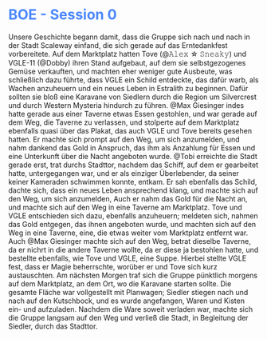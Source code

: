 # <font color = 4d88fd>BOE - Session 0</font>
Unsere Geschichte begann damit, dass die Gruppe sich nach und nach in der Stadt Scaleway einfand, die sich gerade auf das Erntedankfest vorbereitete. Auf dem Marktplatz hatten Tove (@𝙰𝚕𝚎𝚡 ☆ 𝚂𝚗𝚎𝚊𝚔𝚢) und VGLE-11 (@Dobby) ihren Stand aufgebaut, auf dem sie selbstgezogenes Gemüse verkauften, und machten eher weniger gute Ausbeute, was schließlich dazu führte, dass VGLE ein Schild entdeckte, das dafür warb, als Wachen anzuheuern und ein neues Leben in ⁠Estralith zu beginnen. Dafür sollten sie bloß eine Karavane von Siedlern durch die Region um Silvercrest und durch Western Mysteria hindurch zu führen. @Max Giesinger indes hatte gerade aus einer Taverne etwas Essen gestohlen, und war gerade auf dem Weg, die Taverne zu verlassen, und stolperte auf dem Marktplatz ebenfalls quasi über das Plakat, das auch VGLE und Tove bereits gesehen hatten. Er machte sich prompt auf den Weg, um sich anzumelden, und nahm dankend das Gold in Anspruch, das ihm als Anzahlung für Essen und eine Unterkunft über die Nacht angeboten wurde. @Tobi erreichte die Stadt gerade erst, trat durchs Stadttor, nachdem das Schiff, auf dem er gearbeitet hatte, untergegangen war, und er als einziger Überlebender, da seiner keiner Kameraden schwimmen konnte, entkam. Er sah ebenfalls das Schild, dachte sich, dass ein neues Leben ansprechend klang, und machte sich auf den Weg, um sich anzumelden, Auch er nahm das Gold für die Nacht an, und machte sich auf den Weg in eine Taverne am Marktplatz.
Tove und VGLE entschieden sich dazu, ebenfalls anzuheuern; meldeten sich, nahmen das Gold entgegen, das ihnen angeboten wurde, und machten sich auf den Weg in eine Taverne, eine, die etwas weiter vom Marktplatz entfernt war. Auch @Max Giesinger machte sich auf den Weg, betrat dieselbe Taverne, da er nichrt in die andere Taverne wollte, da er diese ja bestohlen hatte, und bestellte ebenfalls, wie Tove und VGLE, eine Suppe. Hierbei stellte VGLE fest, dass er Magie beherrschte, worüber er und Tove sich kurz austauschten. Am nächsten Morgen traf sich die Gruppe pünktlich morgens auf dem Marktplatz, an dem Ort, wo die Karavane starten sollte. Die gesamte Fläche war vollgestellt mit Planwagen; Siedler stiegen nach und nach auf den Kutschbock, und es wurde angefangen, Waren und Kisten ein- und aufzuladen. Nachdem die Ware soweit verladen war, machte sich die Gruppe langsam auf den Weg und verließ die Stadt, in Begleitung der Siedler, durch das Stadttor.